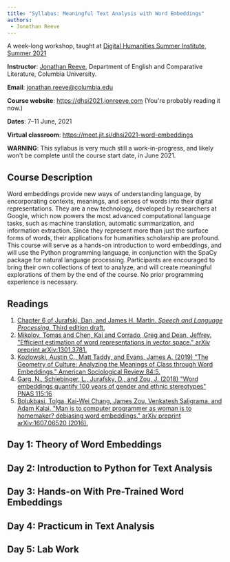 ```yaml
--- 
title: "Syllabus: Meaningful Text Analysis with Word Embeddings" 
authors: 
 - Jonathan Reeve
---
```


A week-long workshop, taught at [Digital Humanities Summer Institute, Summer 2021](https://dhsi.org/dhsi-2021-online-edition)


**Instructor**: [Jonathan Reeve](https://jonreeve.com), Department of English and Comparative Literature, Columbia University. 

**Email**: [jonathan.reeve@columbia.edu](mailto:jonathan.reeve@columbia.edu)

**Course website**: <https://dhsi2021.jonreeve.com> (You're probably reading it now.)

**Dates**: 7–11 June, 2021

**Virtual classroom**: <https://meet.jit.si/dhsi2021-word-embeddings>

**WARNING**: This syllabus is very much still a work-in-progress, and likely won't be complete until the course start date, in June 2021.

## Course Description

Word embeddings provide new ways of understanding language, by encorporating contexts, meanings, and senses of words into their digital representations. They are a new technology, developed by researchers at Google, which now powers the most advanced computational language tasks, such as machine translation, automatic summarization, and information extraction. Since they represent more than just the surface forms of words, their applications for humanities scholarship are profound. This course will serve as a hands-on introduction to word embeddings, and will use the Python programming language, in conjunction with the SpaCy package for natural language processing. Participants are encouraged to bring their own collections of text to analyze, and will create meaningful explorations of them by the end of the course. No prior programming experience is necessary.

## Readings

1. [Chapter 6 of Jurafski, Dan, and James H. Martin. *Speech and Language Processing*. Third edition draft.](https://web.stanford.edu/~jurafsky/slp3/)
2. [Mikolov, Tomas and Chen, Kai and Corrado, Greg and Dean, Jeffrey. "Efficient estimation of word representations in vector space." arXiv preprint arXiv:1301.3781.](https://arxiv.org/abs/1301.3781)
3. [Kozlowski, Austin C., Matt Taddy, and Evans, James A. (2019) "The Geometry of Culture: Analyzing the Meanings of Class through Word Embeddings." American Sociological Review 84:5.](https://journals.sagepub.com/doi/full/10.1177/0003122419877135)
4. [Garg, N., Schiebinger, L., Jurafsky, D., and Zou, J. (2018) "Word embeddings quantify 100 years of gender and ethnic stereotypes" PNAS 115:16](https://www.pnas.org/content/115/16/E3635.short)
5. [Bolukbasi, Tolga, Kai-Wei Chang, James Zou, Venkatesh Saligrama, and Adam Kalai. "Man is to computer programmer as woman is to homemaker? debiasing word embeddings." arXiv preprint arXiv:1607.06520 (2016).](https://arxiv.org/abs/1607.06520)

## Day 1: Theory of Word Embeddings 

## Day 2: Introduction to Python for Text Analysis

## Day 3: Hands-on With Pre-Trained Word Embeddings

## Day 4: Practicum in Text Analysis

## Day 5: Lab Work

